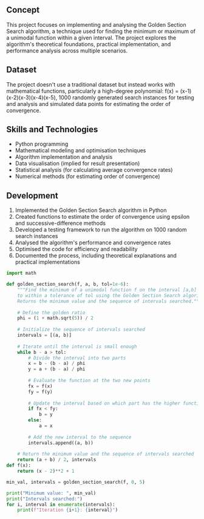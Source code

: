 ## Concept
This project focuses on implementing and analysing the Golden Section Search algorithm, a technique used for finding the minimum or maximum of a unimodal function within a given interval. The project explores the algorithm's theoretical foundations, practical implementation, and performance analysis across multiple scenarios.

## Dataset
The project doesn't use a traditional dataset but instead works with mathematical functions, particularly a high-degree polynomial: f(x) = (x-1)(x-2)(x-3)(x-4)(x-5), 1000 randomly generated search instances for testing and analysis and simulated data points for estimating the order of convergence.

## Skills and Technologies
- Python programming<br/>
- Mathematical modeling and optimisation techniques<br/>
- Algorithm implementation and analysis<br/>
- Data visualisation (implied for result presentation)<br/>
- Statistical analysis (for calculating average convergence rates)<br/>
- Numerical methods (for estimating order of convergence)<br/>

## Development

1. Implemented the Golden Section Search algorithm in Python
2. Created functions to estimate the order of convergence using epsilon and successive-difference methods
3. Developed a testing framework to run the algorithm on 1000 random search instances
4. Analysed the algorithm's performance and convergence rates
5. Optimised the code for efficiency and readability
6. Documented the process, including theoretical explanations and practical implementations

```python 
import math

def golden_section_search(f, a, b, tol=1e-6):
    """Find the minimum of a unimodal function f on the interval [a,b]
    to within a tolerance of tol using the Golden Section Search algorithm.
    Returns the minimum value and the sequence of intervals searched."""
    
    # Define the golden ratio
    phi = (1 + math.sqrt(5)) / 2
    
    # Initialize the sequence of intervals searched
    intervals = [(a, b)]
    
    # Iterate until the interval is small enough
    while b - a > tol:
        # Divide the interval into two parts
        x = b - (b - a) / phi
        y = a + (b - a) / phi
        
        # Evaluate the function at the two new points
        fx = f(x)
        fy = f(y)
        
        # Update the interval based on which part has the higher function value
        if fx < fy:
            b = y
        else:
            a = x
        
        # Add the new interval to the sequence
        intervals.append((a, b))
    
    # Return the minimum value and the sequence of intervals searched
    return (a + b) / 2, intervals
def f(x):
    return (x - 2)**2 + 1

min_val, intervals = golden_section_search(f, 0, 5)

print("Minimum value: ", min_val)
print("Intervals searched:")
for i, interval in enumerate(intervals):
    print(f"Iteration {i+1}: {interval}")
```
